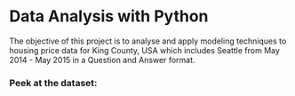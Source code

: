 
#  <b>Data Analysis with Python</b>


The objective of this project is to analyse and apply modeling techniques to housing price data for King County, USA which includes Seattle from May 2014 - May 2015 in a Question and Answer format.

### <b>Peek at the dataset</b>:






